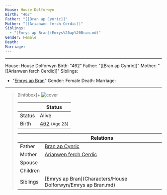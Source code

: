 ```yaml
---
House: House Dolforwyn
Birth: "462"
Father: "[[Bran ap Cynric]]"
Mother: "[[Arianwen ferch Cerdic]]"
Siblings:
  - "[Emrys ap Bran](Emrys%20ap%20Bran.md)"
Gender: Female
Death: 
Marriage: 
---
```

---
House: House Dolforwyn
Birth: "462"
Father: "[[Bran ap Cynric]]"
Mother: "[[Arianwen ferch Cerdic]]"
Siblings:
  - "[Emrys ap Bran](Emrys%20ap%20Bran.md)"
Gender: Female
Death: 
Marriage:
---

> [!infobox]+
> ![cover](Seren%20ferch%20Arianwen.png)
>
>|| Status   |
> | ---- | ---- |
> |Status| Alive|
> |Birth| [462](462) <small>(Age 23)</small> |
>
>|| Relations   |
> | ---- | ---- |
> | Father | [Bran ap Cynric](Characters/House%20Dolforwyn/Bran%20ap%20Cynric.md.md) |
> | Mother | [Arianwen ferch Cerdic](Characters/House%20Daelwood/Arianwen%20ferch%20Cerdic.md.md) |
> | Spouse |  |
> | Children|  |
> | Siblings | [Emrys ap Bran](Characters/House Dolforwyn/Emrys ap Bran.md)|
> 
